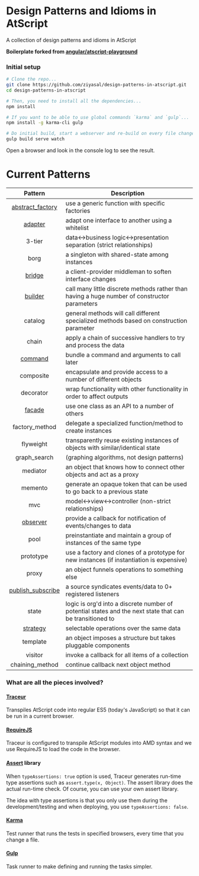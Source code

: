 # Design Patterns and Idioms in AtScript
A collection of design patterns and idioms in AtScript

**Boilerplate forked from  [angular/atscript-playground](https://github.com/angular/atscript-playground)**

### Initial setup

```bash
# Clone the repo...
git clone https://github.com/ziyasal/design-patterns-in-atscript.git
cd design-patterns-in-atscript

# Then, you need to install all the dependencies...
npm install

# If you want to be able to use global commands `karma` and `gulp`...
npm install -g karma-cli gulp
```

```bash
# Do initial build, start a webserver and re-build on every file change...
gulp build serve watch
```
Open a browser and look in the console log to see the result.

Current Patterns
======================

| Pattern | Description |
|:-------:| ----------- |
| [abstract_factory](src/abstract_factory/abstractFactory.ats) | use a generic function with specific factories |
| [adapter](src/adapter/adapter.ats) | adapt one interface to another using a whitelist |
| 3-tier | data<->business logic<->presentation separation (strict relationships) |
| borg | a singleton with shared-state among instances |
| [bridge](src/bridge/bridge.ats) | a client-provider middleman to soften interface changes |
| [builder](src/builder/builder.ats) | call many little discrete methods rather than having a huge number of constructor parameters |
| catalog | general methods will call different specialized methods based on construction parameter |
| chain | apply a chain of successive handlers to try and process the data |
| [command](src/command/command.ats) | bundle a command and arguments to call later |
| composite | encapsulate and provide access to a number of different objects |
| decorator | wrap functionality with other functionality in order to affect outputs |
| [facade](src/facade/facade.ats) | use one class as an API to a number of others |
| factory_method | delegate a specialized function/method to create instances |
| flyweight | transparently reuse existing instances of objects with similar/identical state |
| graph_search | (graphing algorithms, not design patterns) |
| mediator | an object that knows how to connect other objects and act as a proxy |
| memento | generate an opaque token that can be used to go back to a previous state |
| mvc | model<->view<->controller (non-strict relationships) |
| [observer](src/observer/observer.ats) | provide a callback for notification of events/changes to data |
| pool | preinstantiate and maintain a group of instances of the same type |
| prototype | use a factory and clones of a prototype for new instances (if instantiation is expensive) |
| proxy | an object funnels operations to something else |
| [publish_subscribe](src/publish_subscribe/pubsub.ats) | a source syndicates events/data to 0+ registered listeners |
| state | logic is org'd into a discrete number of potential states and the next state that can be transitioned to |
| [strategy](src/strategy/strategy.ats) | selectable operations over the same data |
| template | an object imposes a structure but takes pluggable components |
| visitor| invoke a callback for all items of a collection |
| chaining_method | continue callback next object method |


### What are all the pieces involved?

#### [Traceur]
Transpiles AtScript code into regular ES5 (today's JavaScript) so that it can be run in a current browser.

#### [RequireJS]
Traceur is configured to transpile AtScript modules into AMD syntax and we use RequireJS to load the code in the browser.

#### [Assert] library
When `typeAssertions: true` option is used, Traceur generates run-time type assertions such as `assert.type(x, Object)`. The assert library does the actual run-time check. Of course, you can use your own assert library.

The idea with type assertions is that you only use them during the development/testing and when deploying, you use `typeAssertions: false`.

#### [Karma]
Test runner that runs the tests in specified browsers, every time that you change a file.

#### [Gulp]
Task runner to make defining and running the tasks simpler.


[AtScript]: http://atscript.org
[Traceur]: https://github.com/google/traceur-compiler
[RequireJS]: http://requirejs.org
[Assert]: https://github.com/angular/assert
[Karma]: http://karma-runner.github.io/
[Gulp]: http://gulpjs.com
